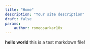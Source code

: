 ```yaml
---
title: "Home"
description: "Your site description"
draft: false
params:
    author: romeosarkar10x
---
```


**hello world** this is a test markdown file!
